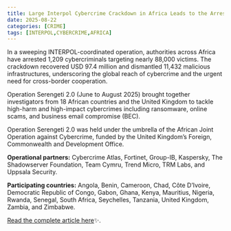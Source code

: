 ```yaml
---
title: Large Interpol Cybercrime Crackdown in Africa Leads to the Arrest of Over 1,200 Suspects
date: 2025-08-22
categories: [CRIME]
tags: [INTERPOL,CYBERCRIME,AFRICA]
---
```


In a sweeping INTERPOL-coordinated operation, authorities across Africa have arrested 1,209 cybercriminals targeting nearly 88,000 victims. The crackdown recovered USD 97.4 million and dismantled 11,432 malicious infrastructures, underscoring the global reach of cybercrime and the urgent need for cross-border cooperation.

Operation Serengeti 2.0 (June to August 2025) brought together investigators from 18 African countries and the United Kingdom to tackle high-harm and high-impact cybercrimes including ransomware, online scams, and business email compromise (BEC).

Operation Serengeti 2.0 was held under the umbrella of the African Joint Operation against Cybercrime, funded by the United Kingdom’s Foreign, Commonwealth and Development Office.

**Operational partners:** Cybercrime Atlas, Fortinet, Group-IB, Kaspersky, The Shadowserver Foundation, Team Cymru, Trend Micro, TRM Labs, and Uppsala Security.

**Participating countries:** Angola, Benin, Cameroon, Chad, Côte D’Ivoire, Democratic Republic of Congo, Gabon, Ghana, Kenya, Mauritius, Nigeria, Rwanda, Senegal, South Africa, Seychelles, Tanzania, United Kingdom, Zambia, and Zimbabwe.

[Read the complete article here](https://www.interpol.int/en/News-and-Events/News/2025/African-authorities-dismantle-massive-cybercrime-and-fraud-networks-recover-millions)✨.